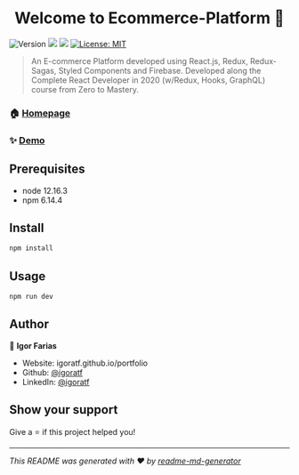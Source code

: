 <h1 align="center">Welcome to Ecommerce-Platform 👋</h1>
<p>
  <img alt="Version" src="https://img.shields.io/badge/version-1.0.0-blue.svg?cacheSeconds=2592000" />
  <img src="https://img.shields.io/badge/node-12.16.3-blue.svg" />
  <img src="https://img.shields.io/badge/npm-6.14.4-blue.svg" />
  <a href="#" target="_blank">
    <img alt="License: MIT" src="https://img.shields.io/badge/License-MIT-yellow.svg" />
  </a>
</p>

> An E-commerce Platform developed using React.js, Redux, Redux-Sagas, Styled Components and Firebase. Developed along the Complete React Developer in 2020 (w/Redux, Hooks, GraphQL) course from Zero to Mastery.

### 🏠 [Homepage](https://github.com/igoratf/Ecommerce-Platform)

### ✨ [Demo](https://ecommerce-crwn-clothing.herokuapp.com/)

## Prerequisites

- node 12.16.3
- npm 6.14.4

## Install

```sh
npm install
```

## Usage

```sh
npm run dev
```

## Author

👤 **Igor Farias**

* Website: igoratf.github.io/portfolio
* Github: [@igoratf](https://github.com/igoratf)
* LinkedIn: [@igoratf](https://linkedin.com/in/igoratf)

## Show your support

Give a ⭐️ if this project helped you!

***
_This README was generated with ❤️ by [readme-md-generator](https://github.com/kefranabg/readme-md-generator)_